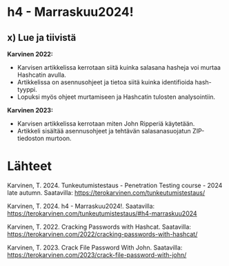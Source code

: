 # h4 - Marraskuu2024!
## x) Lue ja tiivistä
**Karvinen 2022:**
- Karvisen artikkelissa kerrotaan siitä kuinka salasana hasheja voi murtaa Hashcatin avulla.
- Artikkelissa on asennusohjeet ja tietoa siitä kuinka identifioida hash-tyyppi.
- Lopuksi myös ohjeet murtamiseen ja Hashcatin tulosten analysointiin.

**Karvinen 2023:**
- Karvisen artikkelissa kerrotaan miten John Ripperiä käytetään.
- Artikkeli sisältää asennusohjeet ja tehtävän salasanasuojatun ZIP-tiedoston murtoon.


# Lähteet
Karvinen, T. 2024. Tunkeutumistestaus - Penetration Testing course - 2024 late autumn. Saatavilla: https://terokarvinen.com/tunkeutumistestaus/

Karvinen, T. 2024. h4 - Marraskuu2024!. Saatavilla: https://terokarvinen.com/tunkeutumistestaus/#h4-marraskuu2024

Karvinen, T. 2022. Cracking Passwords with Hashcat. Saatavilla: https://terokarvinen.com/2022/cracking-passwords-with-hashcat/

Karvinen, T. 2023. Crack File Password With John. Saatavilla:  https://terokarvinen.com/2023/crack-file-password-with-john/
